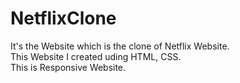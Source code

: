 # NetflixClone
It's the Website which is the clone of Netflix Website.
<br> This Website I created uding HTML, CSS.<br>
This is Responsive Website.